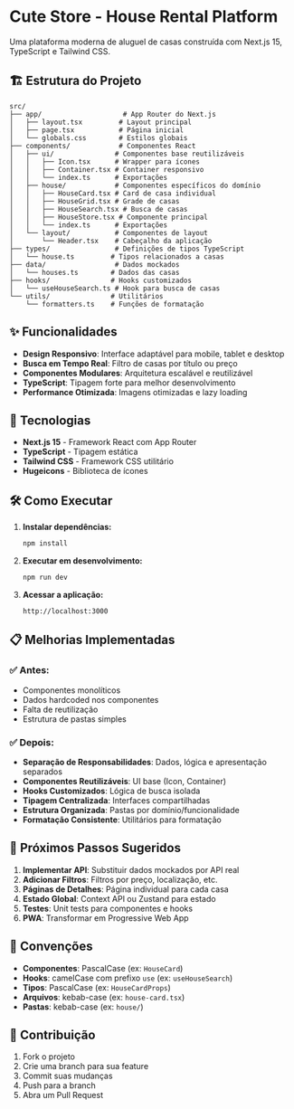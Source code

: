 # Cute Store - House Rental Platform

Uma plataforma moderna de aluguel de casas construída com Next.js 15, TypeScript e Tailwind CSS.

## 🏗️ Estrutura do Projeto

```
src/
├── app/                    # App Router do Next.js
│   ├── layout.tsx         # Layout principal
│   ├── page.tsx           # Página inicial
│   └── globals.css        # Estilos globais
├── components/            # Componentes React
│   ├── ui/               # Componentes base reutilizáveis
│   │   ├── Icon.tsx      # Wrapper para ícones
│   │   ├── Container.tsx # Container responsivo
│   │   └── index.ts      # Exportações
│   ├── house/            # Componentes específicos do domínio
│   │   ├── HouseCard.tsx # Card de casa individual
│   │   ├── HouseGrid.tsx # Grade de casas
│   │   ├── HouseSearch.tsx # Busca de casas
│   │   ├── HouseStore.tsx # Componente principal
│   │   └── index.ts      # Exportações
│   └── layout/           # Componentes de layout
│       └── Header.tsx    # Cabeçalho da aplicação
├── types/                # Definições de tipos TypeScript
│   └── house.ts         # Tipos relacionados a casas
├── data/                 # Dados mockados
│   └── houses.ts        # Dados das casas
├── hooks/               # Hooks customizados
│   └── useHouseSearch.ts # Hook para busca de casas
└── utils/               # Utilitários
    └── formatters.ts    # Funções de formatação
```

## ✨ Funcionalidades

- **Design Responsivo**: Interface adaptável para mobile, tablet e desktop
- **Busca em Tempo Real**: Filtro de casas por título ou preço
- **Componentes Modulares**: Arquitetura escalável e reutilizável
- **TypeScript**: Tipagem forte para melhor desenvolvimento
- **Performance Otimizada**: Imagens otimizadas e lazy loading

## 🚀 Tecnologias

- **Next.js 15** - Framework React com App Router
- **TypeScript** - Tipagem estática
- **Tailwind CSS** - Framework CSS utilitário
- **Hugeicons** - Biblioteca de ícones

## 🛠️ Como Executar

1. **Instalar dependências:**
   ```bash
   npm install
   ```

2. **Executar em desenvolvimento:**
   ```bash
   npm run dev
   ```

3. **Acessar a aplicação:**
   ```
   http://localhost:3000
   ```

## 📋 Melhorias Implementadas

### ✅ **Antes:**
- Componentes monolíticos
- Dados hardcoded nos componentes
- Falta de reutilização
- Estrutura de pastas simples

### ✅ **Depois:**
- **Separação de Responsabilidades**: Dados, lógica e apresentação separados
- **Componentes Reutilizáveis**: UI base (Icon, Container)
- **Hooks Customizados**: Lógica de busca isolada
- **Tipagem Centralizada**: Interfaces compartilhadas
- **Estrutura Organizada**: Pastas por domínio/funcionalidade
- **Formatação Consistente**: Utilitários para formatação

## 🎯 Próximos Passos Sugeridos

1. **Implementar API**: Substituir dados mockados por API real
2. **Adicionar Filtros**: Filtros por preço, localização, etc.
3. **Páginas de Detalhes**: Página individual para cada casa
4. **Estado Global**: Context API ou Zustand para estado
5. **Testes**: Unit tests para componentes e hooks
6. **PWA**: Transformar em Progressive Web App

## 📝 Convenções

- **Componentes**: PascalCase (ex: `HouseCard`)
- **Hooks**: camelCase com prefixo `use` (ex: `useHouseSearch`)
- **Tipos**: PascalCase (ex: `HouseCardProps`)
- **Arquivos**: kebab-case (ex: `house-card.tsx`)
- **Pastas**: kebab-case (ex: `house/`)

## 🤝 Contribuição

1. Fork o projeto
2. Crie uma branch para sua feature
3. Commit suas mudanças
4. Push para a branch
5. Abra um Pull Request
